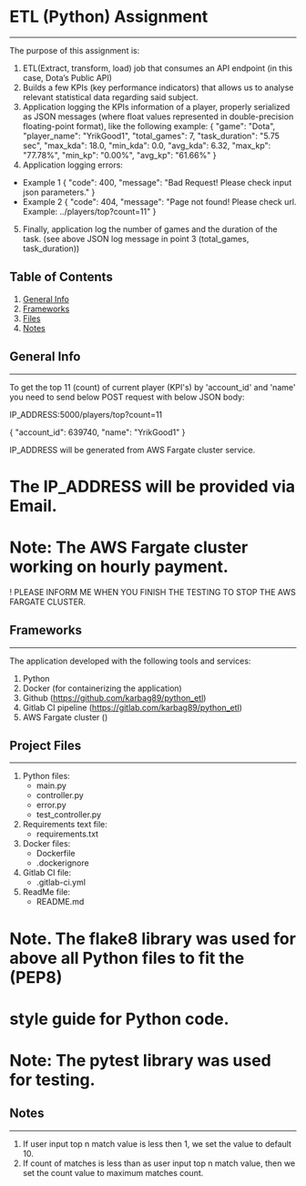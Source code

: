 # ETL (Python) Assignment
***
The purpose of this assignment is:

1. ETL(Extract, transform, load) job that consumes an API endpoint 
(in this case, Dota’s Public API)
2. Builds a few KPIs (key performance indicators) that allows us to analyse
relevant statistical data regarding said subject.
3. Application logging the KPIs information of a player, properly
serialized as JSON messages (where float values represented in double-precision
floating-point format), like the following example:
{
"game": "Dota",
"player_name": "YrikGood1",
"total_games": 7,
"task_duration": "5.75 sec",
"max_kda": 18.0,
"min_kda": 0.0,
"avg_kda": 6.32,
"max_kp": "77.78%",
"min_kp": "0.00%",
"avg_kp": "61.66%"
}
4. Application logging errors:
* Example 1
    {
    "code": 400,
    "message": "Bad Request! Please check input json parameters."
    }
* Example 2
    {
    "code": 404,
    "message": "Page not found! Please check url. Example: ../players/top?count=11"
    }
5.  Finally, application log the number of games and the duration of the
task. (see above JSON log message in point 3 (total_games, task_duration))

## Table of Contents
1. [General Info](#general-info)
2. [Frameworks](#frameworks)
3. [Files](#project-files)
3. [Notes](#notes)

## General Info
***
To get the top 11 (count) of current player (KPI's) by 'account_id' and 'name'
you need to send below POST request with below JSON body:

IP_ADDRESS:5000/players/top?count=11

{
"account_id": 639740,
"name": "YrikGood1"
}

IP_ADDRESS will be generated from AWS Fargate cluster service.
# The IP_ADDRESS will be provided via Email.
# Note: The AWS Fargate cluster working on hourly payment.
! PLEASE INFORM ME WHEN YOU FINISH THE TESTING TO STOP THE AWS FARGATE CLUSTER.


## Frameworks
***
The application developed with the following tools and services:

1. Python
2. Docker (for containerizing the application)
3. Github (https://github.com/karbag89/python_etl)
4. Gitlab CI pipeline (https://gitlab.com/karbag89/python_etl)
5. AWS Fargate cluster ()


## Project Files
***
1. Python files:
    * main.py
    * controller.py
    * error.py
    * test_controller.py
2. Requirements text file:
    * requirements.txt
3. Docker files:
    * Dockerfile
    * .dockerignore
4. Gitlab CI file:
    * .gitlab-ci.yml
5. ReadMe file:
    * README.md

# Note. The flake8 library was used for above all Python files to fit the (PEP8)
# style guide for Python code.
# Note: The pytest library was used for testing.


## Notes
***
1. If user input top n match value is less then 1, we set the value to default
   10.
2. If count of matches is less than as user input top n match value,
   then we set the count value to maximum matches count.

